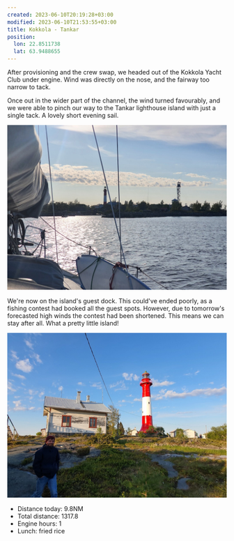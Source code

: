 ```yaml
---
created: 2023-06-10T20:19:28+03:00
modified: 2023-06-10T21:53:55+03:00
title: Kokkola - Tankar
position:
  lon: 22.8511738
  lat: 63.9488655
---
```


After provisioning and the crew swap, we headed out of the Kokkola Yacht Club under engine. Wind was directly on the nose, and the fairway too narrow to tack.

Once out in the wider part of the channel, the wind turned favourably, and we were able to pinch our way to the Tankar lighthouse island with just a single tack. A lovely short evening sail.

![Image](../2023/dd5fffa84d0e0858cdebd0c9c7c8aaa4.jpg) 

We're now on the island's guest dock. This could've ended poorly, as a fishing contest had booked all the guest spots. However, due to tomorrow's forecasted high winds the contest had been shortened. This means we can stay after all. What a pretty little island!

![Image](../2023/f98326d8643cf0aa5fe06fe99fec1019.jpg) 

* Distance today: 9.8NM
* Total distance: 1317.8
* Engine hours: 1
* Lunch: fried rice
